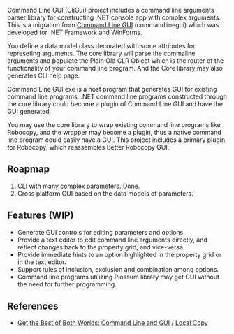 Command Line GUI (CliGui) project includes a command line arguments parser library for constructing .NET console app with complex arguments. This is a migration from [Command Line GUI](https://github.com/zijianhuang/commandlinegui) (commandlinegui) which was developed for .NET Framework and WinForms.

You define a data model class decorated with some attributes for represeting arguments. The core library will parse the commaline arguments and populate the Plain Old CLR Object which is the router of the functionality of your command line program. And the Core library may also generates CLI help page.

Command Line GUI exe is a host program that generates GUI for existing command line programs. .NET command line programs constructed through the core library could become a plugin of Command Line GUI and have the GUI generated.

You may use the core library to wrap existing command line programs like Robocopy, and the wrapper may become a plugin, thus a native command line program could easily have a GUI. This project includes a primary plugin for Robocopy, which reassembles Better Robocopy GUI.

## Roapmap

1. CLI with many complex parameters. Done.
1. Cross platform GUI based on the data models of parameters.

## Features (WIP)

* Generate GUI controls for editing parameters and options.
* Provide a text editor to edit command line arguments directly, and reflect changes back to the property grid, and vice-versa.
* Provide immediate hints to an option highlighted in the property grid or in the text editor.
* Support rules of inclusion, exclusion and combination among options.
* Command line programs utilizing Plossum library may get GUI without the need for further programming.

## References

* [Get the Best of Both Worlds: Command Line and GUI](https://www.codeproject.com/Articles/649950/Get-the-Best-of-Both-Worlds-Command-Line-and-GUI) / [Local Copy](Docs/Articles/Get%20the%20Best%20of%20Both%20Worlds_%20Command%20Line%20and%20GUI%20-%20CodeProject.html)
